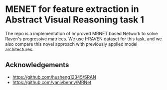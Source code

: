 # MENET for feature extraction in Abstract Visual Reasoning task 1 #

The repo is a implementation of Improved MRNET based Network to solve Raven's progressive matrices. We use I-RAVEN dataset for this task, and we also compare this novel approach with previously applied model architectures.

## Acknowledgements ##
* https://github.com/husheng12345/SRAN
* https://github.com/yanivbenny/MRNet
